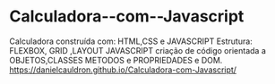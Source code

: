 # Calculadora--com--Javascript
Calculadora construída com: HTML,CSS e JAVASCRIPT  Estrutura:  FLEXBOX, GRID ,LAYOUT  JAVASCRIPT criação de código orientada a OBJETOS,CLASSES METODOS e PROPRIEDADES e DOM.
https://danielcauldron.github.io/Calculadora-com-Javascript/
